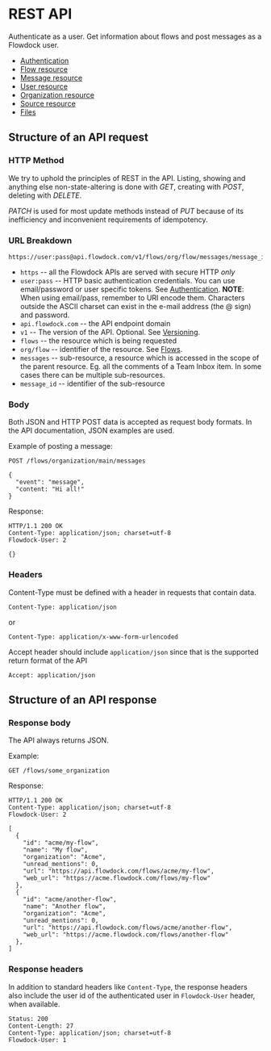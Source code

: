 # REST API

Authenticate as a user. Get information about flows and post messages as a Flowdock user.

* [Authentication](Authentication)
* [Flow resource](Flows)
* [Message resource](Messages)
* [User resource](Users)
* [Organization resource](Organizations)
* [Source resource](Sources)
* [Files](Files)

## Structure of an API request

### HTTP Method
We try to uphold the principles of REST in the API. Listing, showing and anything else non-state-altering is done with _GET_, creating with _POST_, deleting with _DELETE_.

_PATCH_ is used for most update methods instead of _PUT_ because of its inefficiency and inconvenient requirements of idempotency.

### URL Breakdown
```
https://user:pass@api.flowdock.com/v1/flows/org/flow/messages/message_id
```

* `https` -- all the Flowdock APIs are served with secure HTTP *only*
* `user:pass` -- HTTP basic authentication credentials. You can use email/password or user specific tokens. See [Authentication](Authentication). **NOTE**: When using email/pass, remember to URI encode them. Characters outside the ASCII charset can exist in the e-mail address (the @ sign) and password.
* `api.flowdock.com` -- the API endpoint domain
* `v1` -- The version of the API. Optional. See [Versioning](Versioning).
* `flows` -- the resource which is being requested
* `org/flow` -- identifier of the resource. See [Flows](Flows).
* `messages` -- sub-resource, a resource which is accessed in the scope of the parent resource. Eg. all the comments of a Team Inbox item. In some cases there can be multiple sub-resources.
* `message_id` -- identifier of the sub-resource

### Body
Both JSON and HTTP POST data is accepted as request body formats. In the API documentation, JSON examples are used.

Example of posting a message:

```
POST /flows/organization/main/messages
```
```
{
  "event": "message",
  "content: "Hi all!"
}
```

Response:

```
HTTP/1.1 200 OK
Content-Type: application/json; charset=utf-8
Flowdock-User: 2
```
```
{}
```

### Headers

Content-Type must be defined with a header in requests that contain data.

```
Content-Type: application/json
```
or

```
Content-Type: application/x-www-form-urlencoded
```

Accept header should include `application/json` since that is the supported return format of the API

```
Accept: application/json
```

## Structure of an API response

### Response body
The API always returns JSON.

Example:

```
GET /flows/some_organization
```

Response:

```
HTTP/1.1 200 OK
Content-Type: application/json; charset=utf-8
Flowdock-User: 2
```
```
[
  {
    "id": "acme/my-flow",
    "name": "My flow",
    "organization": "Acme",
    "unread_mentions": 0,
    "url": "https://api.flowdock.com/flows/acme/my-flow",
    "web_url": "https://acme.flowdock.com/flows/my-flow"
  },
  {
    "id": "acme/another-flow",
    "name": "Another flow",
    "organization": "Acme",
    "unread_mentions": 0,
    "url": "https://api.flowdock.com/flows/acme/another-flow",
    "web_url": "https://acme.flowdock.com/flows/another-flow"
  },
]
```

### Response headers

In addition to standard headers like `Content-Type`, the response headers also include the user id of the authenticated user in `Flowdock-User` header, when available.

```
Status: 200
Content-Length: 27
Content-Type: application/json; charset=utf-8
Flowdock-User: 1
```
